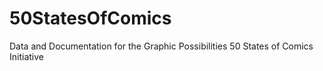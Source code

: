 # 50StatesOfComics
Data and Documentation for the Graphic Possibilities 50 States of Comics Initiative
